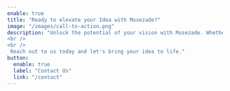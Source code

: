 ```yaml
---
enable: true
title: "Ready to elevate your Idea with Musezade?"
image: "/images/call-to-action.png"
description: "Unlock the potential of your vision with Musezade. Whether you're a startup with a groundbreaking idea or an established enterprise seeking innovation, we're here to turn your aspirations into reality.
<br />
<br />
 Reach out to us today and let's bring your idea to life."
button:
  enable: true
  label: "Contact Us"
  link: "/contact"
---
```

